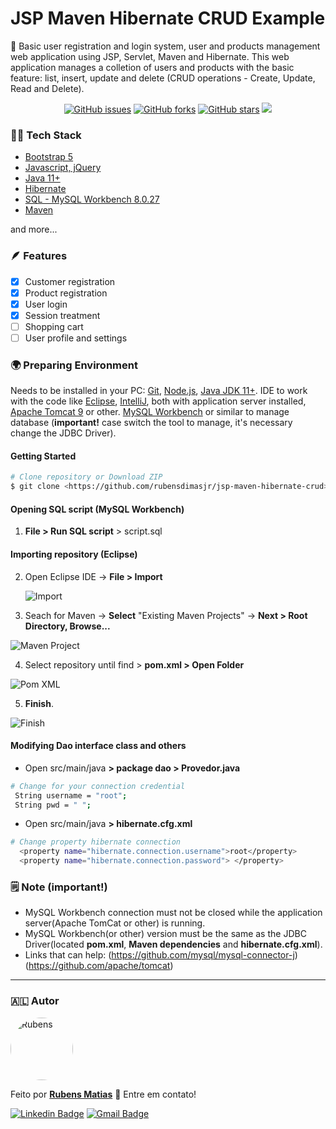 # JSP Maven Hibernate CRUD Example

🚀 Basic user registration and login system, user and products management web application using JSP, Servlet, Maven and Hibernate. This web application manages a colletion of users and products with the basic feature: list, insert, update and delete (CRUD operations - Create, Update, Read and Delete).
<div align="center"><a href="https://github.com/rubensdimasjr/jsp-maven-hibernate-crud/issues"><img alt="GitHub issues" src="https://img.shields.io/github/issues/rubensdimasjr/jsp-maven-hibernate-crud"></a>&nbsp<a href="https://github.com/rubensdimasjr/jsp-maven-hibernate-crud/network"><img alt="GitHub forks" src="https://img.shields.io/github/forks/rubensdimasjr/jsp-maven-hibernate-crud"></a>&nbsp<a href="https://github.com/rubensdimasjr/jsp-maven-hibernate-crud/stargazers"><img alt="GitHub stars" src="https://img.shields.io/github/stars/rubensdimasjr/jsp-maven-hibernate-crud"></a>&nbsp<img src="https://img.shields.io/badge/status-in%20progress-blue?style=social&logo=appveyor"></div>



<h3>👨‍💻 Tech Stack</h3>
<ul>
<li><a href="https://getbootstrap.com/">Bootstrap 5</a></li>
<li><a href="https://jquery.com/">Javascript, jQuery</a></li>
<li><a href="https://www.oracle.com/br/java/">Java 11+</a></li>
<li><a href="https://hibernate.org/">Hibernate</a></li>
<li><a href="https://dev.mysql.com/downloads/workbench/">SQL - MySQL Workbench 8.0.27</a></li>
<li><a href="https://maven.apache.org/">Maven</a></li>
</ul>

and more...



<h3 id="#feat">🪶 Features</h3>

- [x] Customer registration
- [x] Product registration
- [x] User login
- [x] Session treatment
- [ ] Shopping cart
- [ ] User profile and settings

### 🌍 Preparing Environment 

Needs to be installed in your PC: [Git](https://git-scm.com), [Node.js](https://nodejs.org/en/), [Java JDK 11+](https://openjdk.java.net/). IDE to work with the code like [Eclipse](https://www.eclipse.org/downloads/packages/release/2021-12/r/eclipse-ide-enterprise-java-and-web-developers), [IntelliJ](https://www.jetbrains.com/pt-br/idea/), both with application server installed, [Apache Tomcat 9](https://tomcat.apache.org/download-90.cgi) or other. [MySQL Workbench](https://dev.mysql.com/downloads/workbench/) or similar to manage database (**important!** case switch the tool to manage, it's necessary change the JDBC Driver).

#### Getting Started

```bash
# Clone repository or Download ZIP 
$ git clone <https://github.com/rubensdimasjr/jsp-maven-hibernate-crud>
```
#### Opening SQL script (MySQL Workbench)
1. **File > Run SQL script** > script.sql

#### Importing repository (Eclipse)

2. Open Eclipse IDE -> **File > Import** 

   ![Import](https://i.imgur.com/0DOuv9J.png)


3. Seach for Maven -> **Select** "Existing Maven Projects" -> **Next > Root Directory, Browse...**

![Maven Project](https://i.imgur.com/f1MDHMP.png)


4. Select repository until find > **pom.xml > Open Folder**

![Pom XML](https://i.imgur.com/pAeuzCK.png)


5. **Finish**.

![Finish](https://i.imgur.com/kLJ7Mai.png)
#### Modifying Dao interface class and others
- Open src/main/java **> package dao > Provedor.java**
```bash
# Change for your connection credential
 String username = "root";
 String pwd = " ";
```
- Open src/main/java **> hibernate.cfg.xml**
```bash
# Change property hibernate connection
  <property name="hibernate.connection.username">root</property>  
  <property name="hibernate.connection.password"> </property>  
```
### 🗒 Note (important!)
- MySQL Workbench connection must not be closed while the application server(Apache TomCat or other) is running.
- MySQL Workbench(or other) version must be the same as the JDBC Driver(located **pom.xml**, **Maven dependencies** and **hibernate.cfg.xml**).
- Links that can help: (https://github.com/mysql/mysql-connector-j) (https://github.com/apache/tomcat)
<hr>

### 🇦🇱 Autor

<a href="https://github.com/rubensdimasjr">
<img src="https://i.imgur.com/ZC8xQWi.jpg" width="100" alt="Rubens" style="border-radius:50%">
</a>

Feito por <a href="https://github.com/rubensdimasjr"><b>Rubens Matias</b></a> 🚀 Entre em contato!

[![Linkedin Badge](https://img.shields.io/badge/-Rubens-blue?style=flat-square&logo=Linkedin&logoColor=white&link=https://www.linkedin.com/in/rubensdimasjr/)](https://www.linkedin.com/in/rubensdimasjr/) 
[![Gmail Badge](https://img.shields.io/badge/-contato.rubensdimas@gmail.com-c14438?style=flat-square&logo=Gmail&logoColor=white&link=mailto:contato.rubensdimas@gmail.com)](mailto:contato.rubensdimas@gmail.com)
